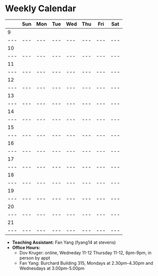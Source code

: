 # Weekly Calendar
|   | Sun | Mon | Tue | Wed | Thu | Fri | Sat |
|---| --- | --- | --- | --- | --- | --- | --- |
| 9 |     |     |     |     |     |     |     |
|---| --- | --- | --- | --- | --- | --- | --- |
|10 |     |     |     |     |     |     |     |
|---| --- | --- | --- | --- | --- | --- | --- |
|11 |     |     |     |     |     |     |     |
|---| --- | --- | --- | --- | --- | --- | --- |
|12 |     |     |     |     |     |     |     |
|---| --- | --- | --- | --- | --- | --- | --- |
|13 |     |     |     |     |     |     |     |
|---| --- | --- | --- | --- | --- | --- | --- |
|14 |     |     |     |     |     |     |     |
|---| --- | --- | --- | --- | --- | --- | --- |
|15 |     |     |     |     |     |     |     |
|---| --- | --- | --- | --- | --- | --- | --- |
|16 |     |     |     |     |     |     |     |
|---| --- | --- | --- | --- | --- | --- | --- |
|17 |     |     |     |     |     |     |     |
|---| --- | --- | --- | --- | --- | --- | --- |
|18 |     |     |     |     |     |     |     |
|---| --- | --- | --- | --- | --- | --- | --- |
|19 |     |     |     |     |     |     |     |
|---| --- | --- | --- | --- | --- | --- | --- |
|20 |     |     |     |     |     |     |     |
|---| --- | --- | --- | --- | --- | --- | --- |
|21 |     |     |     |     |     |     |     |
|---| --- | --- | --- | --- | --- | --- | --- |


* **Teaching Assistant:**       Fan Yang (fyang14 at stevens)
* **Office Hours:**		
  * Dov Kruger: online, Wedneday 11-12 Thursday 11-12, 8pm-9pm, in person by appt
  * Fan Yang:   Burchard Building 315, Mondays at 2.30pm-4.30pm and Wednesdays at 3.00pm-5.00pm

